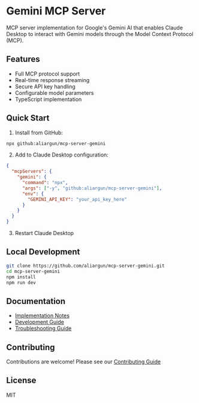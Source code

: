 # Gemini MCP Server

MCP server implementation for Google's Gemini AI that enables Claude Desktop to interact with Gemini models through the Model Context Protocol (MCP).

## Features

- Full MCP protocol support
- Real-time response streaming
- Secure API key handling
- Configurable model parameters
- TypeScript implementation

## Quick Start

1. Install from GitHub:
```bash
npx github:aliargun/mcp-server-gemini
```

2. Add to Claude Desktop configuration:
```json
{
  "mcpServers": {
    "gemini": {
      "command": "npx",
      "args": ["-y", "github:aliargun/mcp-server-gemini"],
      "env": {
        "GEMINI_API_KEY": "your_api_key_here"
      }
    }
  }
}
```

3. Restart Claude Desktop

## Local Development

```bash
git clone https://github.com/aliargun/mcp-server-gemini.git
cd mcp-server-gemini
npm install
npm run dev
```

## Documentation

- [Implementation Notes](docs/implementation-notes.md)
- [Development Guide](docs/development-guide.md)
- [Troubleshooting Guide](docs/troubleshooting.md)

## Contributing

Contributions are welcome! Please see our [Contributing Guide](CONTRIBUTING.md)

## License

MIT
